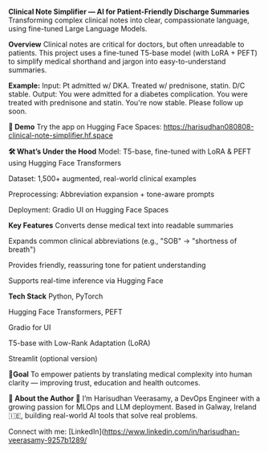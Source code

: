 **Clinical Note Simplifier — AI for Patient-Friendly Discharge Summaries**
Transforming complex clinical notes into clear, compassionate language, using fine-tuned Large Language Models.

**Overview**
Clinical notes are critical for doctors, but often unreadable to patients. This project uses a fine-tuned T5-base model (with LoRA + PEFT) to simplify medical shorthand and jargon into easy-to-understand summaries.

**Example:**
Input: Pt admitted w/ DKA. Treated w/ prednisone, statin. D/C stable.
Output: You were admitted for a diabetes complication. You were treated with prednisone and statin. You're now stable. Please follow up soon.

**🚀 Demo**
Try the app on Hugging Face Spaces: https://harisudhan080808-clinical-note-simplifier.hf.space

**🛠️ What’s Under the Hood**
Model: T5-base, fine-tuned with LoRA & PEFT using Hugging Face Transformers

Dataset: 1,500+ augmented, real-world clinical examples

Preprocessing: Abbreviation expansion + tone-aware prompts

Deployment: Gradio UI on Hugging Face Spaces

**Key Features**
Converts dense medical text into readable summaries

Expands common clinical abbreviations (e.g., "SOB" → "shortness of breath")

Provides friendly, reassuring tone for patient understanding

Supports real-time inference via Hugging Face

**Tech Stack**
Python, PyTorch

Hugging Face Transformers, PEFT

Gradio for UI

T5-base with Low-Rank Adaptation (LoRA)

Streamlit (optional version)

**🎯Goal**
To empower patients by translating medical complexity into human clarity — improving trust, education and health outcomes.

**📍 About the Author**
👋 I’m Harisudhan Veerasamy, a DevOps Engineer with a growing passion for MLOps and LLM deployment. Based in Galway, Ireland 🇮🇪, building real-world AI tools that solve real problems.

Connect with me: [LinkedIn](https://www.linkedin.com/in/harisudhan-veerasamy-9257b1289/
